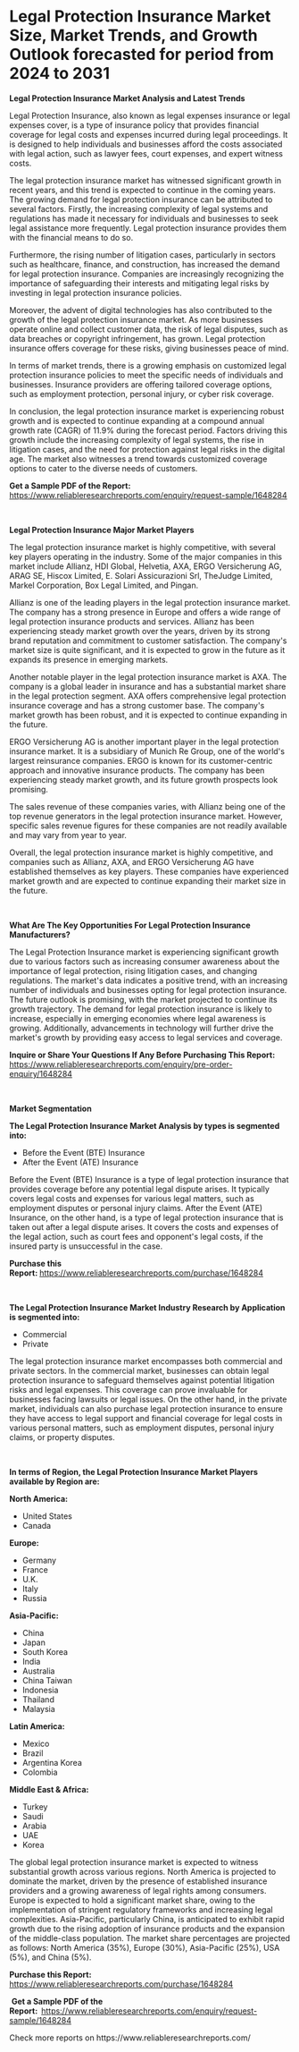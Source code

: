 <p><h1>Legal Protection Insurance Market Size, Market Trends, and Growth Outlook forecasted for period from 2024 to 2031</h1></p><p><strong>Legal Protection Insurance Market Analysis and Latest Trends</strong></p>
<p><p>Legal Protection Insurance, also known as legal expenses insurance or legal expenses cover, is a type of insurance policy that provides financial coverage for legal costs and expenses incurred during legal proceedings. It is designed to help individuals and businesses afford the costs associated with legal action, such as lawyer fees, court expenses, and expert witness costs.</p><p>The legal protection insurance market has witnessed significant growth in recent years, and this trend is expected to continue in the coming years. The growing demand for legal protection insurance can be attributed to several factors. Firstly, the increasing complexity of legal systems and regulations has made it necessary for individuals and businesses to seek legal assistance more frequently. Legal protection insurance provides them with the financial means to do so.</p><p>Furthermore, the rising number of litigation cases, particularly in sectors such as healthcare, finance, and construction, has increased the demand for legal protection insurance. Companies are increasingly recognizing the importance of safeguarding their interests and mitigating legal risks by investing in legal protection insurance policies.</p><p>Moreover, the advent of digital technologies has also contributed to the growth of the legal protection insurance market. As more businesses operate online and collect customer data, the risk of legal disputes, such as data breaches or copyright infringement, has grown. Legal protection insurance offers coverage for these risks, giving businesses peace of mind.</p><p>In terms of market trends, there is a growing emphasis on customized legal protection insurance policies to meet the specific needs of individuals and businesses. Insurance providers are offering tailored coverage options, such as employment protection, personal injury, or cyber risk coverage.</p><p>In conclusion, the legal protection insurance market is experiencing robust growth and is expected to continue expanding at a compound annual growth rate (CAGR) of 11.9% during the forecast period. Factors driving this growth include the increasing complexity of legal systems, the rise in litigation cases, and the need for protection against legal risks in the digital age. The market also witnesses a trend towards customized coverage options to cater to the diverse needs of customers.</p></p>
<p><strong>Get a Sample PDF of the Report:&nbsp;</strong> <a href="https://www.reliableresearchreports.com/enquiry/request-sample/1648284">https://www.reliableresearchreports.com/enquiry/request-sample/1648284</a></p>
<p>&nbsp;</p>
<p><strong>Legal Protection Insurance Major Market Players</strong></p>
<p><p>The legal protection insurance market is highly competitive, with several key players operating in the industry. Some of the major companies in this market include Allianz, HDI Global, Helvetia, AXA, ERGO Versicherung AG, ARAG SE, Hiscox Limited, E. Solari Assicurazioni Srl, TheJudge Limited, Markel Corporation, Box Legal Limited, and Pingan.</p><p>Allianz is one of the leading players in the legal protection insurance market. The company has a strong presence in Europe and offers a wide range of legal protection insurance products and services. Allianz has been experiencing steady market growth over the years, driven by its strong brand reputation and commitment to customer satisfaction. The company's market size is quite significant, and it is expected to grow in the future as it expands its presence in emerging markets.</p><p>Another notable player in the legal protection insurance market is AXA. The company is a global leader in insurance and has a substantial market share in the legal protection segment. AXA offers comprehensive legal protection insurance coverage and has a strong customer base. The company's market growth has been robust, and it is expected to continue expanding in the future.</p><p>ERGO Versicherung AG is another important player in the legal protection insurance market. It is a subsidiary of Munich Re Group, one of the world's largest reinsurance companies. ERGO is known for its customer-centric approach and innovative insurance products. The company has been experiencing steady market growth, and its future growth prospects look promising.</p><p>The sales revenue of these companies varies, with Allianz being one of the top revenue generators in the legal protection insurance market. However, specific sales revenue figures for these companies are not readily available and may vary from year to year.</p><p>Overall, the legal protection insurance market is highly competitive, and companies such as Allianz, AXA, and ERGO Versicherung AG have established themselves as key players. These companies have experienced market growth and are expected to continue expanding their market size in the future.</p></p>
<p>&nbsp;</p>
<p><strong>What Are The Key Opportunities For Legal Protection Insurance Manufacturers?</strong></p>
<p><p>The Legal Protection Insurance market is experiencing significant growth due to various factors such as increasing consumer awareness about the importance of legal protection, rising litigation cases, and changing regulations. The market's data indicates a positive trend, with an increasing number of individuals and businesses opting for legal protection insurance. The future outlook is promising, with the market projected to continue its growth trajectory. The demand for legal protection insurance is likely to increase, especially in emerging economies where legal awareness is growing. Additionally, advancements in technology will further drive the market's growth by providing easy access to legal services and coverage.</p></p>
<p><strong>Inquire or Share Your Questions If Any Before Purchasing This Report:</strong> <a href="https://www.reliableresearchreports.com/enquiry/pre-order-enquiry/1648284">https://www.reliableresearchreports.com/enquiry/pre-order-enquiry/1648284</a></p>
<p>&nbsp;</p>
<p><strong>Market Segmentation</strong></p>
<p><strong>The Legal Protection Insurance Market Analysis by types is segmented into:</strong></p>
<p><ul><li>Before the Event (BTE) Insurance</li><li>After the Event (ATE) Insurance</li></ul></p>
<p><p>Before the Event (BTE) Insurance is a type of legal protection insurance that provides coverage before any potential legal dispute arises. It typically covers legal costs and expenses for various legal matters, such as employment disputes or personal injury claims. After the Event (ATE) Insurance, on the other hand, is a type of legal protection insurance that is taken out after a legal dispute arises. It covers the costs and expenses of the legal action, such as court fees and opponent's legal costs, if the insured party is unsuccessful in the case.</p></p>
<p><strong>Purchase this Report:&nbsp;</strong><a href="https://www.reliableresearchreports.com/purchase/1648284">https://www.reliableresearchreports.com/purchase/1648284</a></p>
<p>&nbsp;</p>
<p><strong>The Legal Protection Insurance Market Industry Research by Application is segmented into:</strong></p>
<p><ul><li>Commercial</li><li>Private</li></ul></p>
<p><p>The legal protection insurance market encompasses both commercial and private sectors. In the commercial market, businesses can obtain legal protection insurance to safeguard themselves against potential litigation risks and legal expenses. This coverage can prove invaluable for businesses facing lawsuits or legal issues. On the other hand, in the private market, individuals can also purchase legal protection insurance to ensure they have access to legal support and financial coverage for legal costs in various personal matters, such as employment disputes, personal injury claims, or property disputes.</p></p>
<p>&nbsp;</p>
<p><strong>In terms of Region, the Legal Protection Insurance Market Players available by Region are:</strong></p>
<p>
    <p> <strong> North America: </strong>
        <ul>
            <li>United States</li>
            <li>Canada</li>
        </ul>
        </p> 
    <p> <strong> Europe: </strong>
        <ul>
            <li>Germany</li>
            <li>France</li>
            <li>U.K.</li>
            <li>Italy</li>
            <li>Russia</li>
        </ul>
        </p> 
    <p> <strong> Asia-Pacific: </strong>
        <ul>
            <li>China</li>
            <li>Japan</li>
            <li>South Korea</li>
            <li>India</li>
            <li>Australia</li>
            <li>China Taiwan</li>
            <li>Indonesia</li>
            <li>Thailand</li>
            <li>Malaysia</li>
        </ul>
        </p> 
    <p> <strong> Latin America: </strong>
        <ul>
            <li>Mexico</li>
            <li>Brazil</li>
            <li>Argentina Korea</li>
            <li>Colombia</li>
        </ul>
        </p> 
    <p> <strong> Middle East & Africa: </strong>
        <ul>
            <li>Turkey</li>
            <li>Saudi</li>
            <li>Arabia</li>
            <li>UAE</li>
            <li>Korea</li>
        </ul>
    </p>
    </p>
<p><p>The global legal protection insurance market is expected to witness substantial growth across various regions. North America is projected to dominate the market, driven by the presence of established insurance providers and a growing awareness of legal rights among consumers. Europe is expected to hold a significant market share, owing to the implementation of stringent regulatory frameworks and increasing legal complexities. Asia-Pacific, particularly China, is anticipated to exhibit rapid growth due to the rising adoption of insurance products and the expansion of the middle-class population. The market share percentages are projected as follows: North America (35%), Europe (30%), Asia-Pacific (25%), USA (5%), and China (5%).</p></p>
<p><strong>Purchase this Report: </strong><a href="https://www.reliableresearchreports.com/purchase/1648284">https://www.reliableresearchreports.com/purchase/1648284</a></p>
<p>&nbsp;<strong>Get a Sample PDF of the Report:&nbsp;&nbsp;</strong><a href="https://www.reliableresearchreports.com/enquiry/request-sample/1648284">https://www.reliableresearchreports.com/enquiry/request-sample/1648284</a></p>
<p><strong></strong></p>
<p>Check more reports on https://www.reliableresearchreports.com/</p>